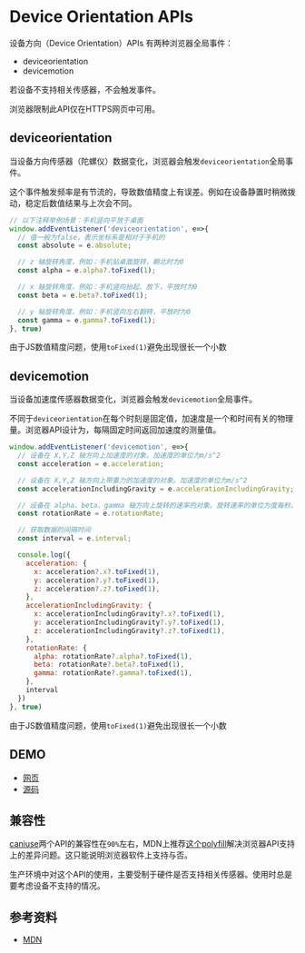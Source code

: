 # Device Orientation APIs
设备方向（Device Orientation）APIs 有两种浏览器全局事件：
- deviceorientation
- devicemotion

若设备不支持相关传感器，不会触发事件。

浏览器限制此API仅在HTTPS网页中可用。

## deviceorientation

当设备方向传感器（陀螺仪）数据变化，浏览器会触发`deviceorientation`全局事件。

这个事件触发频率是有节流的，导致数值精度上有误差。例如在设备静置时稍微拨动，稳定后数值结果与上次会不同。

```js
// 以下注释举例场景：手机竖向平放于桌面
window.addEventListener('deviceorientation', e=>{
  // 值一般为false，表示坐标系是相对于手机的
  const absolute = e.absolute; 

  // z 轴旋转角度，例如：手机贴桌面旋转，朝北时为0
  const alpha = e.alpha?.toFixed(1); 

  // x 轴旋转角度，例如：手机竖向抬起、放下，平放时为0
  const beta = e.beta?.toFixed(1); 

  // y 轴旋转角度，例如：手机竖向左右翻转，平放时为0
  const gamma = e.gamma?.toFixed(1); 
}, true)
```
由于JS数值精度问题，使用`toFixed(1)`避免出现很长一个小数

## devicemotion

当设备加速度传感器数据变化，浏览器会触发`devicemotion`全局事件。

不同于`deviceorientation`在每个时刻是固定值，加速度是一个和时间有关的物理量。浏览器API设计为，每隔固定时间返回加速度的测量值。

```js
window.addEventListener('devicemotion', e=>{
  // 设备在 X,Y,Z 轴方向上加速度的对象。加速度的单位为m/s^2
  const acceleration = e.acceleration;

  // 设备在 X,Y,Z 轴方向上带重力的加速度的对象。加速度的单位为m/s^2
  const accelerationIncludingGravity = e.accelerationIncludingGravity;

  // 设备在 alpha、beta、gamma 轴方向上旋转的速率的对象。旋转速率的单位为度每秒。
  const rotationRate = e.rotationRate;

  // 获取数据的间隔时间
  const interval = e.interval;

  console.log({
    acceleration: {
      x: acceleration?.x?.toFixed(1),
      y: acceleration?.y?.toFixed(1),
      z: acceleration?.z?.toFixed(1),
    },
    accelerationIncludingGravity: {
      x: accelerationIncludingGravity?.x?.toFixed(1),
      y: accelerationIncludingGravity?.y?.toFixed(1),
      z: accelerationIncludingGravity?.z?.toFixed(1),
    },
    rotationRate: {
      alpha: rotationRate?.alpha?.toFixed(1),
      beta: rotationRate?.beta?.toFixed(1),
      gamma: rotationRate?.gamma?.toFixed(1),
    },
    interval
  })
}, true)
```
由于JS数值精度问题，使用`toFixed(1)`避免出现很长一个小数

## DEMO

- [网页](https://luoway.github.io/web-demo/device-orientation.html)
- [源码](https://github.com/luoway/web-demo/blob/main/device-orientation.html)

## 兼容性

[caniuse](https://caniuse.com/?search=deviceorientation)两个API的兼容性在`90%`左右，MDN上推荐[这个polyfill](https://github.com/wagerfield/parallax)解决浏览器API支持上的差异问题。这只能说明浏览器软件上支持与否。

生产环境中对这个API的使用，主要受制于硬件是否支持相关传感器。使用时总是要考虑设备不支持的情况。

## 参考资料

- [MDN](https://developer.mozilla.org/en-US/docs/Web/API/Device_orientation_events)